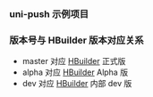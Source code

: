 ### uni-push 示例项目

### 版本号与 HBuilder 版本对应关系

- master 对应 [HBuilder](https://www.dcloud.io/hbuilderx.html) 正式版
- alpha 对应 [HBuilder](https://www.dcloud.io/hbuilderx.html) Alpha 版
- dev 对应 [HBuilder](https://www.dcloud.io/hbuilderx.html) 内部 dev 版
